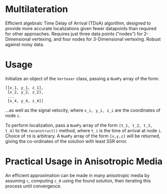 # Multilateration

Efficient algebraic Time Delay of Arrival (TDoA) algorithm, designed to provide more accurate localizations given fewer datapoints than required for other approaches. Requires just three data points ("nodes") for 2-Dimensional vertexing, and four nodes for 3-Dimensional vertexing. Robust against noisy data.

# Usage

Initialize an object of the `Vertexer` class, passing a `NumPy` array of the form:

```
[[x_1, y_1, z_1],
 [x_2, y_2, z_2],
 ...
 [x_4, y_4, z_4]]
```

...as well as the signal velocity, where `x_i, y_i, z_i` are the coordinates of node `i`. 

To perform localization, pass a `NumPy` array of the form `[t_1, t_2, t_3, t_4]` to the `reconstruct()` method, where `t_i` is the time of arrival at node `i`. Choice of `t0` is arbitrary. A `NumPy` array of the form `[x,y,z]` will be returned, giving the co-ordinates of the solution with least SSR error.

# Practical Usage in Anisotropic Media

An efficient approximation can be made in many anisotropic media by assuming `c`, computing `c_0` using the found solution, then iterating this process until convergence.
